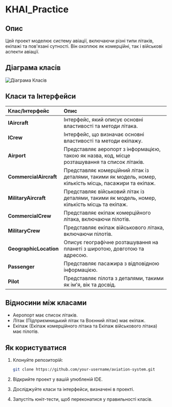 
# KHAI_Practice

## Опис

Цей проект моделює систему авіації, включаючи різні типи літаків, екіпажі та пов'язані сутності. Він охоплює як комерційні, так і військові аспекти авіації.

## Діаграма класів

![Діаграма Класів](https://github.com/XEducat/KHAI_Practice/assets/113421299/fc251214-7b2b-48ca-af2f-036473ec9781)



## Класи та Інтерфейси

| Клас/Інтерфейс        | Опис                                                                                           |
|:----------------------|:----------------------------------------------------------------------------------------------|
| **IAircraft**         | Інтерфейс, який описує основні властивості та методи літака.                                   |
| **ICrew**             | Інтерфейс, що визначає основні властивості та методи екіпажу.                                 |
| **Airport**           | Представляє аеропорт з інформацією, такою як назва, код, місце розташування та список літаків.  |
| **CommercialAircraft**| Представляє комерційний літак із деталями, такими як модель, номер, кількість місць, пасажири та екіпаж. |
| **MilitaryAircraft**  | Представляє військовий літак із деталями, такими як модель, номер, кількість місць та екіпаж.    |
| **CommercialCrew**    | Представляє екіпаж комерційного літака, включаючи пілотів.                                    |
| **MilitaryCrew**      | Представляє екіпаж військового літака, включаючи пілотів.                                    |
| **GeographicLocation**| Описує географічне розташування на планеті з широтою, довготою та адресою.                    |
| **Passenger**         | Представляє пасажира з відповідною інформацією.                                               |
| **Pilot**             | Представляє пілота з деталями, такими як ім'я, вік та досвід.                                |


## Відносини між класами

- Аеропорт має список літаків.
- Літак (Підприємницький літак та Воєнний літак) має екіпаж.
- Екіпаж (Екіпаж комерційного літака та Екіпаж військового літака) має пілотів.

## Як користуватися

1. Клонуйте репозиторій:

   ```bash
   git clone https://github.com/your-username/aviation-system.git

2. Відкрийте проект у вашій улюбленій IDE.

3. Досліджуйте класи та інтерфейси, визначені в проекті.

4. Запустіть юніт-тести, щоб переконатися у правильності класів.
